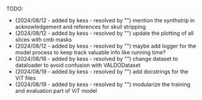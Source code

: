 TODO:

- (2024/08/12 - added by kess - resolved by "") mention the synthstrip in acknowledgement and references for skull stripping
- (2024/08/12 - added by kess - resolved by "") update the plotting of all slices with cmb masks
- (2024/08/12 - added by kess - resolved by "") maybe add logger for the model process to keep track valuable info like running time?
- (2024/08/16 - added by kess - resolved by "") change dataset to dataloader to avoid confusion with VALDODataset
- (2024/08/19 - added by kess - resolved by "") add docstrings for the ViT files
- (2024/08/19 - added by kess - resolved by "") modularize the training and evaluation part of ViT model
